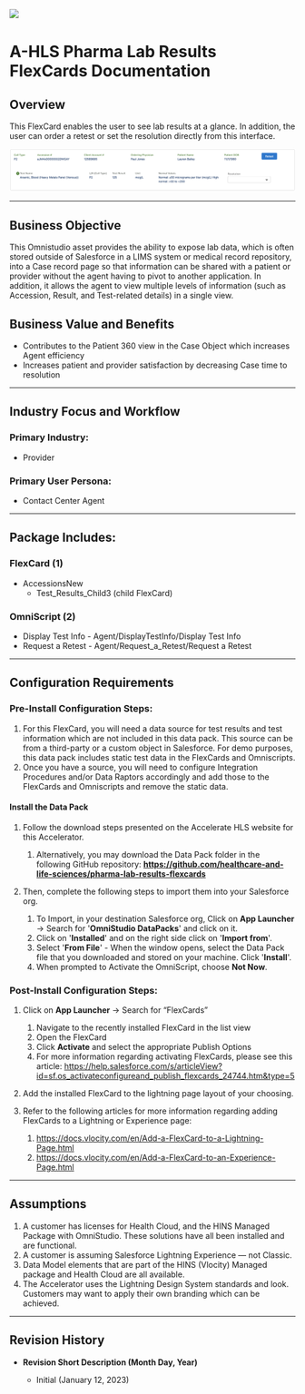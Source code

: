 ![](/images/ahlsbanner.png)

# A-HLS Pharma Lab Results FlexCards Documentation

## Overview

This FlexCard enables the user to see lab results at a glance. In addition, the user can order a retest or set the resolution directly from this interface.

![](/images/pharma-lab-results-screenshot.png)

---

## Business Objective

This Omnistudio asset provides the ability to expose lab data, which is often stored outside of Salesforce in a LIMS system or medical record repository, into a Case record page so that information can be shared with a patient or provider without the agent having to pivot to another application. In addition, it allows the agent to view multiple levels of information (such as Accession, Result, and Test-related details) in a single view.

## Business Value and Benefits

-    Contributes to the Patient 360 view in the Case Object which increases Agent efficiency
-    Increases patient and provider satisfaction by decreasing Case time to resolution

---

## Industry Focus and Workflow

### Primary Industry:

-    Provider

### Primary User Persona:

-    Contact Center Agent

---

## Package Includes:

### **FlexCard (1)**

-    AccessionsNew
     -    Test_Results_Child3 (child FlexCard)

### **OmniScript (2)**

-    Display Test Info - Agent/DisplayTestInfo/Display Test Info
-    Request a Retest - Agent/Request_a_Retest/Request a Retest

---

## Configuration Requirements

### Pre-Install Configuration Steps:

1. For this FlexCard, you will need a data source for test results and test information which are not included in this data pack. This source can be from a third-party or a custom object in Salesforce. For demo purposes, this data pack includes static test data in the FlexCards and Omniscripts.
2. Once you have a source, you will need to configure Integration Procedures and/or Data Raptors accordingly and add those to the FlexCards and Omniscripts and remove the static data.

#### Install the Data Pack

1. Follow the download steps presented on the Accelerate HLS website for this Accelerator.

     1. Alternatively, you may download the Data Pack folder in the following GitHub repository: **https://github.com/healthcare-and-life-sciences/pharma-lab-results-flexcards**

1. Then, complete the following steps to import them into your Salesforce org.

     1. To Import, in your destination Salesforce org, Click on **App Launcher** → Search for '**OmniStudio DataPacks**' and click on it.
     2. Click on '**Installed**' and on the right side click on '**Import from**'.
     3. Select '**From File**' - When the window opens, select the Data Pack file that you downloaded and stored on your machine. Click '**Install**'.
     4. When prompted to Activate the OmniScript, choose **Not Now**.

### Post-Install Configuration Steps:

1. Click on **App Launcher** → Search for “FlexCards”

     1. Navigate to the recently installed FlexCard in the list view
     2. Open the FlexCard
     3. Click **Activate** and select the appropriate Publish Options
     4. For more information regarding activating FlexCards, please see this article: https://help.salesforce.com/s/articleView?id=sf.os_activateconfigureand_publish_flexcards_24744.htm&type=5

1. Add the installed FlexCard to the lightning page layout of your choosing.

1. Refer to the following articles for more information regarding adding FlexCards to a Lightning or Experience page:

     1. https://docs.vlocity.com/en/Add-a-FlexCard-to-a-Lightning-Page.html
     2. https://docs.vlocity.com/en/Add-a-FlexCard-to-an-Experience-Page.html

---

## Assumptions

1. A customer has licenses for Health Cloud, and the HINS Managed Package with OmniStudio. These solutions have all been installed and are functional.
2. A customer is assuming Salesforce Lightning Experience — not Classic.
3. Data Model elements that are part of the HINS (Vlocity) Managed package and Health Cloud are all available.
4. The Accelerator uses the Lightning Design System standards and look. Customers may want to apply their own branding which can be achieved.

---

## Revision History

-    **Revision Short Description (Month Day, Year)**

     -    Initial (January 12, 2023)
